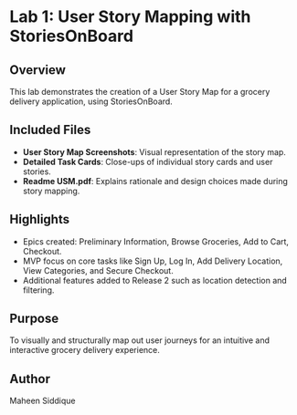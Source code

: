 # Lab 1: User Story Mapping with StoriesOnBoard

## Overview
This lab demonstrates the creation of a User Story Map for a grocery delivery application, using StoriesOnBoard.

## Included Files
- **User Story Map Screenshots**: Visual representation of the story map.
- **Detailed Task Cards**: Close-ups of individual story cards and user stories.
- **Readme USM.pdf**: Explains rationale and design choices made during story mapping.

## Highlights
- Epics created: Preliminary Information, Browse Groceries, Add to Cart, Checkout.
- MVP focus on core tasks like Sign Up, Log In, Add Delivery Location, View Categories, and Secure Checkout.
- Additional features added to Release 2 such as location detection and filtering.

## Purpose
To visually and structurally map out user journeys for an intuitive and interactive grocery delivery experience.

## Author
Maheen Siddique
